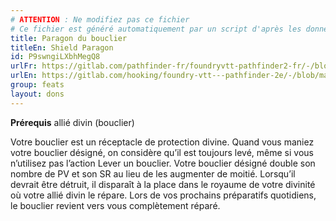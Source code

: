 ```yaml
---
# ATTENTION : Ne modifiez pas ce fichier
# Ce fichier est généré automatiquement par un script d'après les données du module Foundry VTT officiel et de sa traduction
title: Paragon du bouclier
titleEn: Shield Paragon
id: P9swngiLXbhMegQ8
urlFr: https://gitlab.com/pathfinder-fr/foundryvtt-pathfinder2-fr/-/blob/master/data/feats/P9swngiLXbhMegQ8.htm
urlEn: https://gitlab.com/hooking/foundry-vtt---pathfinder-2e/-/blob/master/packs/data/feats.db/shield-paragon.json
group: feats
layout: dons
---
```

**Prérequis** allié divin (bouclier)

Votre bouclier est un réceptacle de protection divine. Quand vous maniez votre bouclier désigné, on considère qu’il est toujours levé, même si vous n’utilisez pas l’action Lever un bouclier. Votre bouclier désigné double son nombre de PV et son SR au lieu de les augmenter de moitié. Lorsqu’il devrait être détruit, il disparaît à la place dans le royaume de votre divinité où votre allié divin le répare. Lors de vos prochains préparatifs quotidiens, le bouclier revient vers vous complètement réparé.


